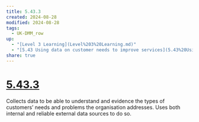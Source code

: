 ```yaml
---
title: 5.43.3
created: 2024-08-28
modified: 2024-08-28
tags:
  - UK-DMM_row
up:
  - "[Level 3 Learning](Level%203%20Learning.md)"
  - "[5.43 Using data on customer needs to improve services](5.43%20Using%20data%20on%20customer%20needs%20to%20improve%20services.md)"
share: true
---
```

# [5.43.3](5.43.3.md)

Collects data to be able to understand and evidence the types of customers’ needs and problems the organisation addresses. Uses both internal and reliable external data sources to do so.
